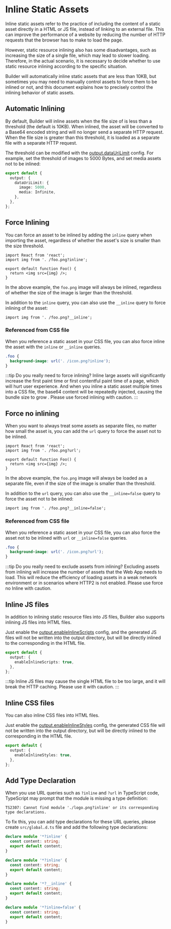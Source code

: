 # Inline Static Assets

Inline static assets refer to the practice of including the content of a static asset directly in a HTML or JS file, instead of linking to an external file. This can improve the performance of a website by reducing the number of HTTP requests that the browser has to make to load the page.

However, static resource inlining also has some disadvantages, such as increasing the size of a single file, which may lead to slower loading. Therefore, in the actual scenario, it is necessary to decide whether to use static resource inlining according to the specific situation.

Builder will automatically inline static assets that are less than 10KB, but sometimes you may need to manually control assets to force them to be inlined or not, and this document explains how to precisely control the inlining behavior of static assets.

## Automatic Inlining

By default, Builder will inline assets when the file size of is less than a threshold (the default is 10KB). When inlined, the asset will be converted to a Base64 encoded string and will no longer send a separate HTTP request. When the file size is greater than this threshold, it is loaded as a separate file with a separate HTTP request.

The threshold can be modified with the [output.dataUriLimit](/en/api/config-output.html#output-dataurilimit) config. For example, set the threshold of images to 5000 Bytes, and set media assets not to be inlined:

```ts
export default {
  output: {
    dataUriLimit: {
      image: 5000,
      media: Infinite,
    },
  },
};
```

## Force Inlining

You can force an asset to be inlined by adding the `inline` query when importing the asset, regardless of whether the asset's size is smaller than the size threshold.

```tsx
import React from 'react';
import img from '. /foo.png?inline';

export default function Foo() {
  return <img src={img} />;
}
```

In the above example, the `foo.png` image will always be inlined, regardless of whether the size of the image is larger than the threshold.

In addition to the `inline` query, you can also use the `__inline` query to force inlining of the asset:

```tsx
import img from '. /foo.png?__inline';
```

### Referenced from CSS file

When you reference a static asset in your CSS file, you can also force inline the asset with the `inline` or `__inline` queries.

```css
.foo {
  background-image: url('. /icon.png?inline');
}
```

:::tip Do you really need to force inlining?
Inline large assets will significantly increase the first paint time or first contentful paint time of a page, which will hurt user experience. And when you inline a static asset multiple times into a CSS file, the base64 content will be repeatedly injected, causing the bundle size to grow . Please use forced inlining with caution.
:::

## Force no inlining

When you want to always treat some assets as separate files, no matter how small the asset is, you can add the `url` query to force the asset not to be inlined.

```tsx
import React from 'react';
import img from '. /foo.png?url';

export default function Foo() {
  return <img src={img} />;
}
```

In the above example, the `foo.png` image will always be loaded as a separate file, even if the size of the image is smaller than the threshold.

In addition to the `url` query, you can also use the `__inline=false` query to force the asset not to be inlined:

```tsx
import img from '. /foo.png?__inline=false';
```

### Referenced from CSS file

When you reference a static asset in your CSS file, you can also force the asset not to be inlined with `url` or `__inline=false` queries.

```css
.foo {
  background-image: url('. /icon.png?url');
}
```

:::tip Do you really need to exclude assets from inlining?
Excluding assets from inlining will increase the number of assets that the Web App needs to load. This will reduce the efficiency of loading assets in a weak network environment or in scenarios where HTTP2 is not enabled. Please use force no Inline with caution.

## Inline JS files

In addition to inlining static resource files into JS files, Builder also supports inlining JS files into HTML files.

Just enable the [output.enableInlineScripts](/en/api/config-output.html#output-enableinlinescripts) config, and the generated JS files will not be written into the output directory, but will be directly inlined to the corresponding in the HTML file.

```ts
export default {
  output: {
    enableInlineScripts: true,
  },
};
```

:::tip
Inline JS files may cause the single HTML file to be too large, and it will break the HTTP caching. Please use it with caution.
:::

## Inline CSS files

You can also inline CSS files into HTML files.

Just enable the [output.enableInlineStyles](/en/api/config-output.html#output-enableinlinestyles) config, the generated CSS file will not be written into the output directory, but will be directly inlined to the corresponding in the HTML file.

```ts
export default {
  output: {
    enableInlineStyles: true,
  },
};
```

## Add Type Declaration

When you use URL queries such as `?inline` and `?url` in TypeScript code, TypeScript may prompt that the module is missing a type definition:

```
TS2307: Cannot find module './logo.png?inline' or its corresponding type declarations.
```

To fix this, you can add type declarations for these URL queries, please create `src/global.d.ts` file and add the following type declarations:

```ts
declare module '*?inline' {
  const content: string;
  export default content;
}

declare module '*?inline' {
  const content: string;
  export default content;
}

declare module '*?__inline' {
  const content: string;
  export default content;
}

declare module '*?inline=false' {
  const content: string;
  export default content;
}
```
